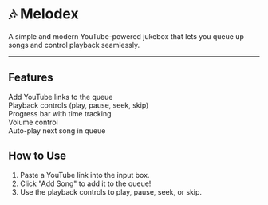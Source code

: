 # 🎶 Melodex

A simple and modern YouTube-powered jukebox that lets you queue up songs and control playback seamlessly.

---

## Features  
Add YouTube links to the queue  
Playback controls (play, pause, seek, skip)  
Progress bar with time tracking  
Volume control  
Auto-play next song in queue  

## How to Use

1. Paste a YouTube link into the input box.
2. Click "Add Song" to add it to the queue!
3. Use the playback controls to play, pause, seek, or skip.